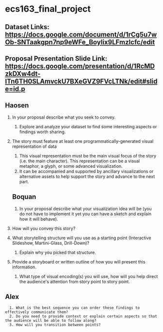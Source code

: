# ecs163_final_project

## Dataset Links: https://docs.google.com/document/d/1rCg5u7wOb-SNTaakgpn7np9eWFe_BoyIix9LFmzIcfc/edit
## Proposal Presentation Slide Link: https://docs.google.com/presentation/d/1RcMDzkDXw4dt-ITn6TH0SLAmvckU7BXeGVZ9FVcLTNk/edit#slide=id.p


## Haosen

1. In your proposal describe what you seek to convey.

   1. Explore and analyze your dataset to find some interesting aspects or findings worth sharing.

2. The story must feature at least one programmatically-generated visual representation of data

   1. This visual representation must be the main visual focus of the story (i.e. the main character). This representation can be a visual metaphor, a glyph, or some advanced visualization. 
   2. It can be accompanied and supported by ancillary visualizations or alternative assets to help support the story and advance to the next part.

   

   ## Boquan

   1. In your proposal describe what your visualization idea will be (you do not have to implement it yet you can have a sketch and explain how it will behave).

3.  How will you convey this story?

   1. What storytelling structure will you use as a starting point (Interactive Slideshow, Martini-Glass, Drill-Down)?

      1. Explain why you picked that structure. 

   2. Provide a storyboard or written outline of how you will present this information.

      1. What type of visual encoding(s) you will use, how will you help direct the audience's attention from story point to story point. 

      

      
   ## Alex      

      1. What is the best sequence you can order these findings to effectively communicate them?
      2. Do you need to provide context or explain certain aspects so that the audience will be able to follow along?
      3. How will you transition between points?